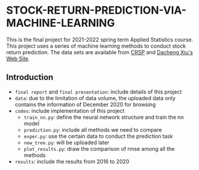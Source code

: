 # STOCK-RETURN-PREDICTION-VIA-MACHINE-LEARNING

This is the final project for 2021-2022 spring term Applied Statistics course. This project uses a series of machine learning methods to conduct stock return prediction. The data sets are available from [CRSP](https://wrds-www.wharton.upenn.edu/) and [Dacheng Xiu's Web Site](https://dachxiu.chicagobooth.edu/).

## Introduction

* `final report` and `final presentation`: include details of this project
* `data`: due to the limitation of data volume, the uploaded data only contains the information of December 2020 for browsing 
* `codes`: include implementation of this project
  * `train_nn.py`: define the neural network structure and train the nn model
  * `prediction.py`: include all methods we need to compare
  * `exper.py`: use the certain data to conduct the prediction task
  * `new_tree.py`:  will be uploaded later
  * `plot_results.py`: draw the comparison of rmse among all the methods
* `results`: include the results from 2016 to 2020
